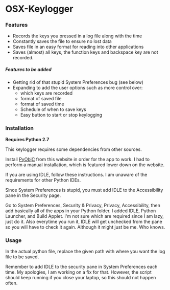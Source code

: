 # OSX-Keylogger

### Features

* Records the keys you pressed in a log file along with the time
* Constantly saves the file to ensure no lost data
* Saves file in an easy format for reading into other applications
* Saves (almost) all keys, the function keys and backspace key are not recorded.

##### Features to be added

* Getting rid of that stupid System Preferences bug (see below)
* Expanding to add the user options such as more control over:
  * which keys are recorded
  * format of saved file
  * format of saved time
  * Schedule of when to save keys
  * Easy button to start or stop keylogging

### Installation

**Requires Python 2.7**

This keylogger requires some dependencies from other sources.

Install [PyObjC](http://pythonhosted.org/pyobjc/install.html) from this website in order for the app to work. I had to perform a manual installation, which is featured lower down on the website.

If you are using IDLE, follow these instructions. I am unaware of the requirements for other Python IDEs.

Since System Preferences is stupid, you must add IDLE to the Accessibility pane in the Security page.

Go to System Preferences, Security & Privacy, Privacy, Accessibility, then add basically all of the apps in your Python folder. I added IDLE, Python Launcher, and Build Applet. I'm not sure which are required since I am lazy, just do it. Also everytime you run it, IDLE will get unchecked from the pane so you will have to check it again. Although it might just be me. Who knows.

### Usage

In the actual python file, replace the given path with where you want the log file to be saved.

Remember to add IDLE to the security pane in System Preferences each time. My apologies, I am working on a fix for that. However, the script should keep running if you close your laptop, so this should not happen often.
